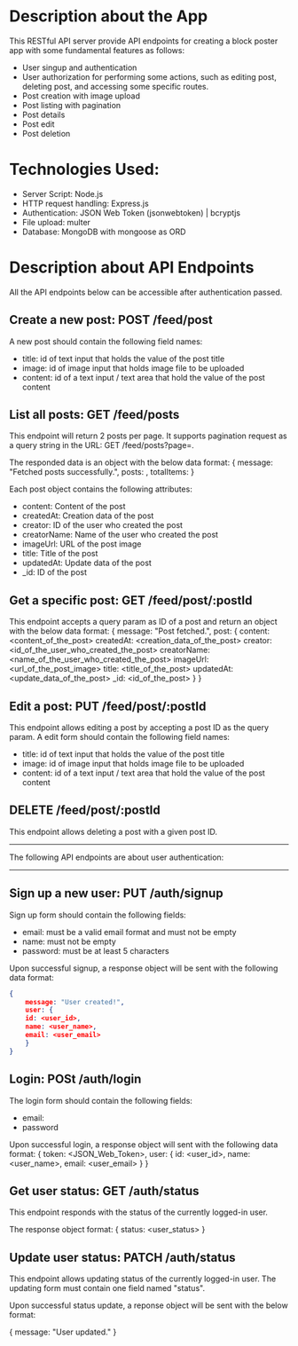 # Description about the App

This RESTful API server provide API endpoints for creating a block poster app with some fundamental features as follows:

- User singup and authentication
- User authorization for performing some actions, such as editing post, deleting post, and accessing some specific routes.
- Post creation with image upload
- Post listing with pagination
- Post details
- Post edit
- Post deletion

# Technologies Used:

- Server Script: Node.js
- HTTP request handling: Express.js
- Authentication: JSON Web Token (jsonwebtoken) | bcryptjs
- File upload: multer
- Database: MongoDB with mongoose as ORD

# Description about API Endpoints

All the API endpoints below can be accessible after authentication passed.

## Create a new post: POST /feed/post

A new post should contain the following field names:

- title: id of text input that holds the value of the post title
- image: id of image input that holds image file to be uploaded
- content: id of a text input / text area that hold the value of the post content

## List all posts: GET /feed/posts

This endpoint will return 2 posts per page. It supports pagination request as a query string in the URL: GET /feed/posts?page=<pagenumber>.

The responded data is an object with the below data format:
{
message: "Fetched posts successfully.",
posts: <array of post objects>,
totalItems: <total number of available posts in the database>
}

Each post object contains the following attributes:

- content: Content of the post
- createdAt: Creation data of the post
- creator: ID of the user who created the post
- creatorName: Name of the user who created the post
- imageUrl: URL of the post image
- title: Title of the post
- updatedAt: Update data of the post
- \_id: ID of the post

## Get a specific post: GET /feed/post/:postId

This endpoint accepts a query param as ID of a post and return an object with the below data format:
{
message: "Post fetched.",
post: {
content: <content_of_the_post>
createdAt: <creation_data_of_the_post>
creator: <id_of_the_user_who_created_the_post>
creatorName: <name_of_the_user_who_created_the_post>
imageUrl: <url_of_the_post_image>
title: <title_of_the_post>
updatedAt: <update_data_of_the_post>
\_id: <id_of_the_post>
}
}

## Edit a post: PUT /feed/post/:postId

This endpoint allows editing a post by accepting a post ID as the query param.
A edit form should contain the following field names:

- title: id of text input that holds the value of the post title
- image: id of image input that holds image file to be uploaded
- content: id of a text input / text area that hold the value of the post content

## DELETE /feed/post/:postId

This endpoint allows deleting a post with a given post ID.

---

The following API endpoints are about user authentication:

---

## Sign up a new user: PUT /auth/signup

Sign up form should contain the following fields:

- email: must be a valid email format and must not be empty
- name: must not be empty
- password: must be at least 5 characters

Upon successful signup, a response object will be sent with the following data format:

```json
{
    message: "User created!",
    user: {
    id: <user_id>,
    name: <user_name>,
    email: <user_email>
    }
}
```

## Login: POSt /auth/login

The login form should contain the following fields:

- email:
- password

Upon successful login, a response object will sent with the following data format:
{
token: <JSON_Web_Token>,
user: {
id: <user_id>,
name: <user_name>,
email: <user_email>
}
}

## Get user status: GET /auth/status

This endpoint responds with the status of the currently logged-in user.

The response object format: { status: <user_status> }

## Update user status: PATCH /auth/status

This endpoint allows updating status of the currently logged-in user. The updating form must contain one field named "status".

Upon successful status update, a reponse object will be sent with the below format:

{ message: "User updated." }
